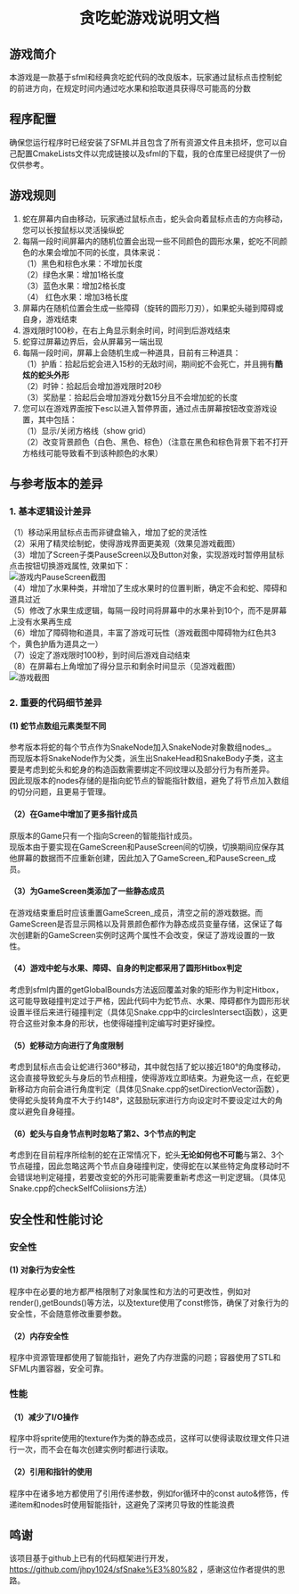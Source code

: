 # <center> 贪吃蛇游戏说明文档

## 游戏简介

本游戏是一款基于sfml和经典贪吃蛇代码的改良版本，玩家通过鼠标点击控制蛇的前进方向，在规定时间内通过吃水果和拾取道具获得尽可能高的分数

## 程序配置
确保您运行程序时已经安装了SFML并且包含了所有资源文件且未损坏，您可以自己配置CmakeLists文件以完成链接以及sfml的下载，我的仓库里已经提供了一份仅供参考。

## 游戏规则

1. 蛇在屏幕内自由移动，玩家通过鼠标点击，蛇头会向着鼠标点击的方向移动，您可以长按鼠标以灵活操纵蛇
2. 每隔一段时间屏幕内的随机位置会出现一些不同颜色的圆形水果，蛇吃不同颜色的水果会增加不同的长度，具体来说：  
   （1）黑色和棕色水果：不增加长度  
   （2）绿色水果：增加1格长度  
   （3）蓝色水果：增加2格长度    
   （4） 红色水果：增加3格长度
3. 屏幕内在随机位置会生成一些障碍（旋转的圆形刀刃），如果蛇头碰到障碍或自身，游戏结束
4. 游戏限时100秒，在右上角显示剩余时间，时间到后游戏结束
5. 蛇穿过屏幕边界后，会从屏幕另一端出现
6. 每隔一段时间，屏幕上会随机生成一种道具，目前有三种道具：  
   （1）护盾：拾起后蛇会进入15秒的无敌时间，期间蛇不会死亡，并且拥有**酷炫的蛇头外形**  
   （2）时钟：拾起后会增加游戏限时20秒  
   （3）奖励星：拾起后会增加游戏分数15分且不会增加蛇的长度
7. 您可以在游戏界面按下esc以进入暂停界面，通过点击屏幕按钮改变游戏设置，其中包括：  
   （1）显示/关闭方格线（show grid）  
   （2）改变背景颜色（白色、黑色、棕色）（注意在黑色和棕色背景下若不打开方格线可能导致看不到该种颜色的水果）



## 与参考版本的差异

### 1. 基本逻辑设计差异  
（1）移动采用鼠标点击而非键盘输入，增加了蛇的灵活性  
（2）采用了精灵绘制蛇，使得游戏界面更美观（效果见游戏截图）  
（3）增加了Screen子类PauseScreen以及Button对象，实现游戏时暂停用鼠标点击按钮切换游戏属性, 效果如下：  
![游戏内PauseScreen截图](https://i.imgur.com/2lzApFi.png)  
（4）增加了水果种类，并增加了生成水果时的位置判断，确定不会和蛇、障碍和道具过近  
（5）修改了水果生成逻辑，每隔一段时间将屏幕中的水果补到10个，而不是屏幕上没有水果再生成  
（6）增加了障碍物和道具，丰富了游戏可玩性（游戏截图中障碍物为红色共3个，黄色护盾为道具之一）  
（7）设定了游戏限时100秒，到时间后游戏自动结束  
（8）在屏幕右上角增加了得分显示和剩余时间显示（见游戏截图）  
![游戏截图](https://i.imgur.com/GFaMwET.png)

### 2. 重要的代码细节差异  
#### (1) 蛇节点数组元素类型不同 
   参考版本将蛇的每个节点作为SnakeNode加入SnakeNode对象数组nodes_。  
   而现版本将SnakeNode作为父类，派生出SnakeHead和SnakeBody子类，这主要是考虑到蛇头和蛇身的构造函数需要绑定不同纹理以及部分行为有所差异。  
   因此现版本的nodes存储的是指向蛇节点的智能指针数组，避免了将节点加入数组的切分问题，且更易于管理。  

#### （2）在Game中增加了更多指针成员
原版本的Game只有一个指向Screen的智能指针成员。  
现版本由于要实现在GameScreen和PauseScreen间的切换，切换期间应保存其他屏幕的数据而不应重新创建，因此加入了GameScreen_和PauseScreen_成员。 

#### （3）为GameScreen类添加了一些静态成员 
在游戏结束重启时应该重置GameScreen_成员，清空之前的游戏数据。而GameScreen是否显示网格以及背景颜色都作为静态成员变量存储，这保证了每次创建新的GameScreen实例时这两个属性不会改变，保证了游戏设置的一致性。

#### （4）游戏中蛇与水果、障碍、自身的判定都采用了圆形Hitbox判定
考虑到sfml内置的getGlobalBounds方法返回覆盖对象的矩形作为判定Hitbox，这可能导致碰撞判定过于严格，因此代码中为蛇节点、水果、障碍都作为圆形形状设置半径后来进行碰撞判定（具体见Snake.cpp中的circlesIntersect函数），这更符合这些对象本身的形状，也使得碰撞判定编写时更好操控。  

#### （5）蛇移动方向进行了角度限制
考虑到鼠标点击会让蛇进行360°移动，其中就包括了蛇以接近180°的角度移动，这会直接导致蛇头与身后的节点相撞，使得游戏立即结束。为避免这一点，在蛇更新移动方向前会进行角度判定（具体见Snake.cpp的setDirectionVector函数），使得蛇头旋转角度不大于约148°，这鼓励玩家进行方向设定时不要设定过大的角度以避免自身碰撞。
#### （6）蛇头与自身节点判时忽略了第2、3个节点的判定
考虑到在目前程序所绘制的蛇在正常情况下，蛇头**无论如何也不可能**与第2、3个节点碰撞，因此忽略这两个节点自身碰撞判定，使得蛇在以某些特定角度移动时不会错误地判定碰撞，若要改变蛇的外形可能需要重新考虑这一判定逻辑。（具体见Snake.cpp的checkSelfColiisions方法）

## 安全性和性能讨论
### 安全性
#### (1) 对象行为安全性
程序中在必要的地方都严格限制了对象属性和方法的可更改性，例如对render(),getBounds()等方法，以及texture使用了const修饰，确保了对象行为的安全性，不会随意修改重要参数。
#### （2）内存安全性
程序中资源管理都使用了智能指针，避免了内存泄露的问题；容器使用了STL和SFML内置容器，安全可靠。

### 性能
#### （1）减少了I/O操作
程序中将sprite使用的texture作为类的静态成员，这样可以使得读取纹理文件只进行一次，而不会在每次创建实例时都进行读取。
#### （2）引用和指针的使用
程序中在诸多地方都使用了引用传递参数，例如for循环中的const auto&修饰，传递item和nodes时使用智能指针，这避免了深拷贝导致的性能浪费

## 鸣谢
该项目基于github上已有的代码框架进行开发，https://github.com/jhpy1024/sfSnake%E3%80%82 ，感谢这位作者提供的思路。
